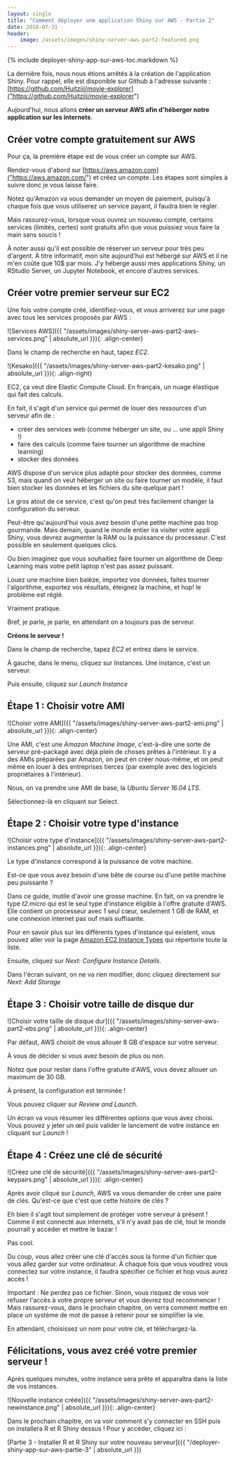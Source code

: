 ```yaml
---
layout: single
title: "Comment déployer une application Shiny sur AWS - Partie 2"
date: 2018-07-31
header:
    image: /assets/images/shiny-server-aws-part2-featured.png
---
```


{% include deployer-shiny-app-sur-aws-toc.markdown %}

La dernière fois, nous nous étions arrêtés à la création de l'application Shiny. Pour rappel, elle est disponible sur Github à l'adresse suivante : [https://github.com/Huitziii/movie-explorer]("https://github.com/Huitziii/movie-explorer")

Aujourd'hui, nous allons **créer un serveur AWS afin d'héberger notre application sur les internets**.

## Créer votre compte gratuitement sur AWS

Pour ça, la première étape est de vous créer un compte sur AWS. 

Rendez-vous d'abord sur [https://aws.amazon.com]("https://aws.amazon.com/") et créez un compte. Les étapes sont simples à suivre donc je vous laisse faire.

Notez qu'Amazon va vous demander un moyen de paiement, puisqu'à chaque fois que vous utiliserez un service payant, il faudra bien le régler.

Mais rassurez-vous, lorsque vous ouvrez un nouveau compte, certains services (limités, certes) sont gratuits afin que vous puissiez vous faire la main sans soucis !

À noter aussi qu'il est possible de réserver un serveur pour très peu d'argent. À titre informatif, mon site aujourd'hui est hébergé sur AWS et il ne m'en coûte que 10$ par mois. J'y héberge aussi mes applications Shiny, un RStudio Server, un Jupyter Notebook, et encore d'autres services.

## Créer votre premier serveur sur EC2

Une fois votre compte créé, identifiez-vous, et vous arriverez sur une page avec tous les services proposés par AWS :

![Services AWS]({{ "/assets/images/shiny-server-aws-part2-aws-services.png" | absolute_url }}){: .align-center}

Dans le champ de recherche en haut, tapez *EC2*.

![Kesako]({{ "/assets/images/shiny-server-aws-part2-kesako.png" | absolute_url }}){: .align-right}

EC2, ça veut dire Elastic Compute Cloud. En français, un nuage élastique qui fait des calculs.

En fait, il s'agit d'un service qui permet de louer des ressources d'un serveur afin de :

* créer des services web (comme héberger un site, ou ... une appli Shiny !)
* faire des calculs (comme faire tourner un algorithme de machine learning)
* stocker des données

AWS dispose d'un service plus adapté pour stocker des données, comme S3, mais quand on veut héberger un site ou faire tourner un modèle, il faut bien stocker les données et les fichiers du site quelque part !

Le gros atout de ce service, c'est qu'on peut très facilement changer la configuration du serveur.

Peut-être qu'aujourd'hui vous avez besoin d'une petite machine pas trop gourmande. Mais demain, quand le monde entier ira visiter votre appli Shiny, vous devrez augmenter la RAM ou la puissance du processeur. C'est possible en seulement quelques clics.

Ou bien imaginez que vous souhaitiez faire tourner un algorithme de Deep Learning mais votre petit laptop n'est pas assez puissant.

Louez une machine bien balèze, importez vos données, faites tourner l'algorithme, exportez vos résultats, éteignez la machine, et hop! le problème est réglé.

Vraiment pratique.

Bref, je parle, je parle, en attendant on a toujours pas de serveur. 

**Créons le serveur !**

Dans le champ de recherche, tapez *EC2* et entrez dans le service.

À gauche, dans le menu, cliquez sur Instances. Une instance, c'est un serveur.

Puis ensuite, cliquez sur *Launch Instance*

## Étape 1 : Choisir votre AMI

![Choisir votre AMI]({{ "/assets/images/shiny-server-aws-part2-ami.png" | absolute_url }}){: .align-center}

Une AMI, c'est une *Amazon Machine Image*, c'est-à-dire une sorte de serveur pré-packagé avec déjà plein de choses prêtes à l'intérieur. Il y a des AMIs préparées par Amazon, on peut en créer nous-même, et on peut même en louer à des entreprises tierces (par exemple avec des logiciels propriétaires à l'intérieur).

Nous, on va prendre une AMI de base, la *Ubuntu Server 16.04 LTS*.

Sélectionnez-là en cliquant sur Select. 

## Étape 2 : Choisir votre type d'instance

![Choisir votre type d'instance]({{ "/assets/images/shiny-server-aws-part2-instances.png" | absolute_url }}){: .align-center}

Le type d'instance correspond à la puissance de votre machine.

Est-ce que vous avez besoin d'une bête de course ou d'une petite machine peu puissante ?

Dans ce guide, inutile d'avoir une grosse machine. En fait, on va prendre le type *t2.micro* qui est le seul type d'instance éligible à l'offre gratuite d'AWS. Elle contient un processeur avec 1 seul cœur, seulement 1 GB de RAM, et une connexion internet pas ouf mais suffisante.

Pour en savoir plus sur les différents types d'instance qui existent, vous pouvez aller voir la page [Amazon EC2 Instance Types](https://aws.amazon.com/ec2/instance-types/) qui répertorie toute la liste.

Ensuite, cliquez sur *Next: Configure Instance Details*.

Dans l'écran suivant, on ne va rien modifier, donc cliquez directement sur *Next: Add Storage*

## Étape 3 : Choisir votre taille de disque dur

![Choisir votre taille de disque dur]({{ "/assets/images/shiny-server-aws-part2-ebs.png" | absolute_url }}){: .align-center}

Par défaut, AWS choisit de vous allouer 8 GB d'espace sur votre serveur.

À vous de décider si vous avez besoin de plus ou non.

Notez que pour rester dans l'offre gratuite d'AWS, vous devez allouer un maximum de 30 GB.

À présent, la configuration est terminée ! 

Vous pouvez cliquer sur *Review and Launch*.

Un écran va vous résumer les différentes options que vous avez choisi. Vous pouvez y jeter un œil puis valider le lancement de votre instance en cliquant sur *Launch* !

## Étape 4 : Créez une clé de sécurité

![Créez une clé de sécurité]({{ "/assets/images/shiny-server-aws-part2-keypairs.png" | absolute_url }}){: .align-center}

Après avoir cliqué sur *Launch*, AWS va vous demander de créer une paire de clés. Qu'est-ce que c'est que cette histoire de clés ?

Eh bien il s'agit tout simplement de protéger votre serveur à présent ! Comme il est connecté aux internets, s'il n'y avait pas de clé, tout le monde pourrait y accéder et mettre le bazar !

Pas cool.

Du coup, vous allez créer une clé d'accès sous la forme d'un fichier que vous allez garder sur votre ordinateur. À chaque fois que vous voudrez vous connectez sur votre instance, il faudra spécifier ce fichier et hop vous aurez accès !

Important : Ne perdez pas ce fichier. Sinon, vous risquez de vous voir refuser l'accès à votre propre serveur et vous devrez tout recommencer ! Mais rassurez-vous, dans le prochain chapitre, on verra comment mettre en place un système de mot de passe à retenir pour se simplifier la vie.

En attendant, choisissez un nom pour votre clé, et téléchargez-la. 

## Félicitations, vous avez créé votre premier serveur !

Après quelques minutes, votre instance sera prête et apparaîtra dans la liste de vos instances.

![Nouvelle instance créée]({{ "/assets/images/shiny-server-aws-part2-newinstance.png" | absolute_url }}){: .align-center}

Dans le prochain chapitre, on va voir comment s'y connecter en SSH puis on installera R et R Shiny dessus ! Pour y accéder, cliquez ici :

[Partie 3 - Installer R et R Shiny sur votre nouveau serveur]({{ "/deployer-shiny-app-sur-aws-partie-3" | absolute_url }})
